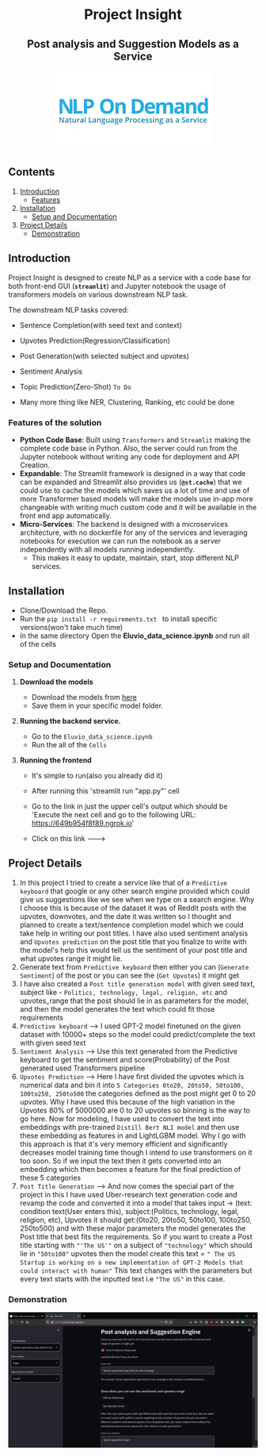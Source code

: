 <h1 align="center">Project Insight</h1>

<h2 align="center">Post analysis and Suggestion Models as a Service</h2>

<p align="center">
<img alt="Project Insight" src="meta/images.png">
</p>

## Contents

1. [Introduction](#section01)
    - [Features](#section01a)
2. [Installation](#section02)
    - [Setup and Documentation](#section02a)
3. [Project Details](#section03)
    - [Demonstration](#section03a)

<a id='section01'></a>

## Introduction

Project Insight is designed to create NLP as a service with a code base for both front-end GUI (**`streamlit`**)  and Jupyter notebook the usage of transformers models on various downstream NLP task.

The downstream NLP tasks covered:

* Sentence Completion(with seed text and context)

* Upvotes Prediction(Regression/Classification)

* Post Generation(with selected subject and upvotes)

* Sentiment Analysis

* Topic Prediction(Zero-Shot) `To Do`

* Many more thing like NER, Clustering, Ranking, etc could be done

<a id='section01a'></a>

### Features of the solution

* **Python Code Base**: Built using `Transformers` and `Streamlit` making the complete code base in Python. Also, the server could run from the Jupyter notebook without writing any code for deployment and API Creation.
* **Expandable**: The Streamlit framework is designed in a way that code can be expanded and Streamlit also provides us (**`@st.cache`**) that we could use to cache the models which saves us a lot of time and use of more Transformer based models will make the models use in-app more changeable with writing much custom code and it will be available in the front end app automatically. 
* **Micro-Services**: The backend is designed with a microservices architecture, with no dockerfile for any of the services and leveraging notebooks for execution we can run the notebook as a server independently with all models running independently.
    - This makes it easy to update, maintain, start, stop different NLP services.


<a id='section02'></a>

## Installation

* Clone/Download the Repo.
* Run the `pip install -r requirements.txt ` to install specific versions(won't take much time)
* In the same directory Open the **Eluvio_data_science.ipynb** and run all of the cells
<a id='section02a'></a>

### Setup and Documentation

1. **Download the models**
    - Download the models from [here](https://drive.google.com/drive/folders/1-aeyS6ImGv0nTK3KLGJ0yiYZ1Eh7XPkm?usp=sharing)
    - Save them in your specific model folder.
    
2. **Running the backend service.**
    - Go to the `Eluvio_data_science.ipynb`
    - Run the all of the `Cells`

3. **Running the frontend**
    - It's simple to run(also you already did it)
   
    - After running this 'streamlit run "app.py"' cell
    - Go to the link in just the upper cell's output which should be 'Execute the next cell and go to the following URL: https://649b954f8f89.ngrok.io'
    - Click on this link
    --->
    
<a id='section03'></a>

## Project Details
1. In this project I tried to create a service like that of a `Predictive keyboard` that google or any other search engine provided which could give us suggestions like we see when we type on a search engine. Why I choose this is because of the dataset it was of Reddit posts with the upvotes, downvotes, and the date it was written so I thought and planned to create a text/sentence completion model which we could take help in writing our post titles. I have also used sentiment analysis and `Upvotes prediction` on the post title that you finalize to write with the model's help this would tell us the sentiment of your post title and what upvotes range it might lie.
2. Generate text from `Predictive keyboard` then either you can (`Generate Sentiment`) of the post or you can see the (`Get Upvotes`) it might get
3. I have also created a `Post title generation model` with given seed text, subject like - `Politics, technology, legal, religion, etc` and upvotes_range that the post should lie in as parameters for the model, and then the model generates the text which could fit those requirements
4. `Predictive keyboard` --> I used GPT-2 model finetuned on the given dataset with 10000+ steps so the model could predict/complete the text with given seed text
5. `Sentiment Analysis` --> Use this text generated from the Predictive keyboard to get the sentiment and score(Probability) of the Post generated used Transformers pipeline
6. `Upvotes Prediction` --> Here I have first divided the upvotes which is numerical data and bin it into `5 Categories 0to20, 20to50, 50to100, 100to250, 250to500` the categories defined as the post might get 0 to 20 upvotes. Why I have used this because of the high variation in the Upvotes 80% of 5000000 are 0 to 20 upvotes so binning is the way to go here. Now for modeling, I have used to convert the text into embeddings with pre-trained `Distill Bert NLI model` and then use these embedding as features in and LightLGBM model. Why I go with this approach is that it's very memory efficient and significantly decreases model training time though I intend to use transformers on it too soon. So if we input the text then it gets converted into an embedding which then becomes a feature for the final prediction of these 5 categories
7. `Post Title Generation` --> And now comes the special part of the project in this I have used Uber-research text generation code and revamp the code and converted it into a model that takes input -> (text: condition text(User enters this), subject:(Politics, technology, legal, religion, etc), Upvotes it should get:(0to20, 20to50, 50to100, 100to250, 250to500) and with these major parameters the model generates the Post title that best fits the requirements. So if you want to create a Post title starting with `"'The US'"` on a subject of `"technology"` which should lie in `"50to100"` upvotes then the model create this text = `" The US Startup is working on a new implementation of GPT-2 Models that could interact with human"` This text changes with the parameters but every text starts with the inputted text i.e `"The US"` in this case.
<a id='section03a'></a>

### Demonstration

<p align="center">
<img alt="Project Insight Demo" src="meta/Frontend.gif">
</p>
